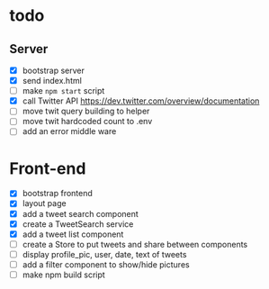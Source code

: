 # todo

## Server

* [x] bootstrap server
* [x] send index.html
* [ ] make `npm start` script
* [x] call Twitter API https://dev.twitter.com/overview/documentation
* [ ] move twit query building to helper
* [ ] move twit hardcoded count to .env
* [ ] add an error middle ware

# Front-end

* [x] bootstrap frontend
* [x] layout page
* [x] add a tweet search component
* [x] create a TweetSearch service
* [x] add a tweet list component
* [ ] create a Store to put tweets and share between components
* [ ] display profile_pic, user, date, text of tweets
* [ ] add a filter component to show/hide pictures
* [ ] make npm build script
